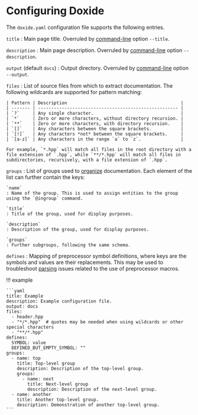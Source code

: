 # Configuring Doxide

The `doxide.yaml` configuration file supports the following entries.

`title`
:   Main page title. Overruled by [command-line](command-line.md) option `--title`.

`description`
:   Main page description. Overruled by [command-line](command-line.md) option `--description`.

`output` (default `docs`)
:   Output directory. Overruled by [command-line](command-line.md) option `--output`.

`files`
:   List of source files from which to extract documentation. The following wildcards are supported for pattern matching:

    | Pattern | Description                                           |
    | ------- | ----------------------------------------------------- |
    | `?`     | Any single character.                                 |
    | `*`     | Zero or more characters, without directory recursion. |
    | `**`    | Zero or more characters, with directory recursion.    |
    | `[]`    | Any characters between the square brackets.           |
    | `[!]`   | Any characters *not* between the square brackets.     |
    | `[a-z]` | Any characters in the range `a` to `z`.               |

    For example, `*.hpp` will match all files in the root directory with a file extension of `.hpp`, while `**/*.hpp` will match all files in subdirectories, recursively, with a file extension of `.hpp`.

`groups`
:   List of groups used to [organize](organizing.md) documentation. Each element of the list can further contain the keys:

    `name`
    : Name of the group. This is used to assign entities to the group using the `@ingroup` command.

    `title`
    : Title of the group, used for display purposes.

    `description`
    : Description of the group, used for display purposes.

    `groups`
    : Further subgroups, following the same schema.

`defines`
:   Mapping of preprocessor symbol definitions, where keys are the symbols
    and values are their replacements. This may be used to troubleshoot [parsing](parsing.md) issues related to the use of preprocessor macros.

!!! example

    ```yaml
    title: Example
    description: Example configuration file.
    output: docs
    files:
      - header.hpp
      - "*/*.hpp"  # quotes may be needed when using wildcards or other special characters
      - "**/*.hpp"
    defines:
      SYMBOL: value
      DEFINED_BUT_EMPTY_SYMBOL: ""      
    groups:
      - name: top
        title: Top-level group
        description: Description of the top-level group.
        groups:
          - name: next
            title: Next-level group
            description: Description of the next-level group.
      - name: another
        title: Another top-level group.
        description: Demonstration of another top-level group.
    ```